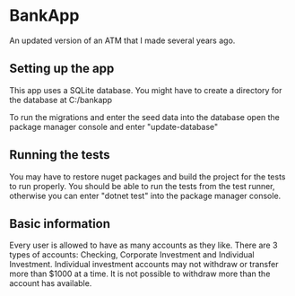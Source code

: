 # BankApp

An updated version of an ATM that I made several years ago.

## Setting up the app
This app uses a SQLite database. You might have to create a directory for the database at C:/bankapp

To run the migrations and enter the seed data into the database open the package manager console and enter "update-database"

## Running the tests
You may have to restore nuget packages and build the project for the tests to run properly. You should be able to run the tests from the test runner, otherwise you can enter "dotnet test" into the package manager console.

## Basic information
Every user is allowed to have as many accounts as they like. There are 3 types of accounts: Checking, Corporate Investment and Individual Investment. Individual investment accounts may not withdraw or transfer more than $1000 at a time. It is not possible to withdraw more than the account has available.
